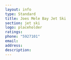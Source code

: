 ```yaml
---
layout: info
type: Standard
title: Joes Mele Bay Jet Ski
section: jet ski
logo: placeholder
ratings:
phone: "5927101"
email:
address:
description:
---
```

